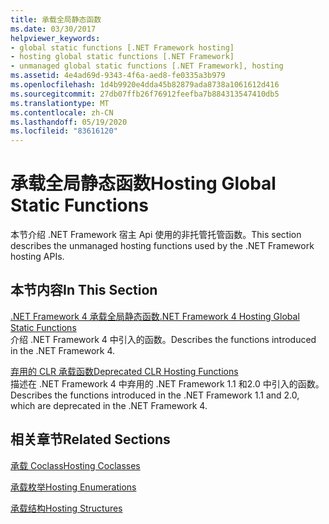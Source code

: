 ```yaml
---
title: 承载全局静态函数
ms.date: 03/30/2017
helpviewer_keywords:
- global static functions [.NET Framework hosting]
- hosting global static functions [.NET Framework]
- unmanaged global static functions [.NET Framework], hosting
ms.assetid: 4e4ad69d-9343-4f6a-aed8-fe0335a3b979
ms.openlocfilehash: 1d4b9920e4dda45b82879ada8738a1061612d416
ms.sourcegitcommit: 27db07ffb26f76912feefba7b884313547410db5
ms.translationtype: MT
ms.contentlocale: zh-CN
ms.lasthandoff: 05/19/2020
ms.locfileid: "83616120"
---
```

# <a name="hosting-global-static-functions"></a><span data-ttu-id="c11ff-102">承载全局静态函数</span><span class="sxs-lookup"><span data-stu-id="c11ff-102">Hosting Global Static Functions</span></span>
<span data-ttu-id="c11ff-103">本节介绍 .NET Framework 宿主 Api 使用的非托管托管函数。</span><span class="sxs-lookup"><span data-stu-id="c11ff-103">This section describes the unmanaged hosting functions used by the .NET Framework hosting APIs.</span></span>  
  
## <a name="in-this-section"></a><span data-ttu-id="c11ff-104">本节内容</span><span class="sxs-lookup"><span data-stu-id="c11ff-104">In This Section</span></span>  
 [<span data-ttu-id="c11ff-105">.NET Framework 4 承载全局静态函数</span><span class="sxs-lookup"><span data-stu-id="c11ff-105">.NET Framework 4 Hosting Global Static Functions</span></span>](net-framework-4-hosting-global-static-functions.md)  
 <span data-ttu-id="c11ff-106">介绍 .NET Framework 4 中引入的函数。</span><span class="sxs-lookup"><span data-stu-id="c11ff-106">Describes the functions introduced in the .NET Framework 4.</span></span>  
  
 [<span data-ttu-id="c11ff-107">弃用的 CLR 承载函数</span><span class="sxs-lookup"><span data-stu-id="c11ff-107">Deprecated CLR Hosting Functions</span></span>](deprecated-clr-hosting-functions.md)  
 <span data-ttu-id="c11ff-108">描述在 .NET Framework 4 中弃用的 .NET Framework 1.1 和2.0 中引入的函数。</span><span class="sxs-lookup"><span data-stu-id="c11ff-108">Describes the functions introduced in the .NET Framework 1.1 and 2.0, which are deprecated in the .NET Framework 4.</span></span>  
  
## <a name="related-sections"></a><span data-ttu-id="c11ff-109">相关章节</span><span class="sxs-lookup"><span data-stu-id="c11ff-109">Related Sections</span></span>  
 [<span data-ttu-id="c11ff-110">承载 Coclass</span><span class="sxs-lookup"><span data-stu-id="c11ff-110">Hosting Coclasses</span></span>](hosting-coclasses.md)  
  
 [<span data-ttu-id="c11ff-111">承载枚举</span><span class="sxs-lookup"><span data-stu-id="c11ff-111">Hosting Enumerations</span></span>](hosting-enumerations.md)  
  
 [<span data-ttu-id="c11ff-112">承载结构</span><span class="sxs-lookup"><span data-stu-id="c11ff-112">Hosting Structures</span></span>](hosting-structures.md)
